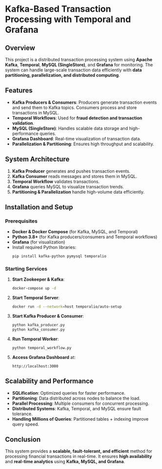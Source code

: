 # Kafka-Based Transaction Processing with Temporal and Grafana

## Overview
This project is a distributed transaction processing system using **Apache Kafka**, **Temporal**, **MySQL (SingleStore)**, and **Grafana** for monitoring. The system can handle large-scale transaction data efficiently with **data partitioning, parallelization, and distributed computing**.

## Features
- **Kafka Producers & Consumers**: Producers generate transaction events and send them to Kafka topics. Consumers process and store transactions in MySQL.
- **Temporal Workflows**: Used for **fraud detection and transaction validation**.
- **MySQL (SingleStore)**: Handles scalable data storage and high-performance queries.
- **Grafana Dashboard**: Real-time visualization of transaction data.
- **Parallelization & Partitioning**: Ensures high throughput and scalability.

## System Architecture
1. **Kafka Producer** generates and pushes transaction events.
2. **Kafka Consumer** reads messages and stores them in MySQL.
3. **Temporal Workflow** validates transactions.
4. **Grafana** queries MySQL to visualize transaction trends.
5. **Partitioning & Parallelization** handle high-volume data efficiently.

## Installation and Setup

### Prerequisites
- **Docker & Docker Compose** (for Kafka, MySQL, and Temporal)
- **Python 3.8+** (for Kafka producers/consumers and Temporal workflows)
- **Grafana** (for visualization)
- Install required Python libraries:
  ```sh
  pip install kafka-python pymysql temporalio
  ```

### Starting Services
1. **Start Zookeeper & Kafka**:
   ```sh
   docker-compose up -d
   ```
2. **Start Temporal Server**:
   ```sh
   docker run -d --network=host temporalio/auto-setup
   ```
3. **Start Kafka Producer & Consumer**:
   ```sh
   python kafka_producer.py
   python kafka_consumer.py
   ```
4. **Run Temporal Worker**:
   ```sh
   python temporal_workflow.py
   ```
5. **Access Grafana Dashboard** at:
   ```
   http://localhost:3000
   ```

## Scalability and Performance
- **SQLification**: Optimized queries for faster performance.
- **Partitioning**: Data distributed across nodes to balance the load.
- **Parallel Processing**: Multiple consumers for concurrent processing.
- **Distributed Systems**: Kafka, Temporal, and MySQL ensure fault tolerance.
- **Handling Millions of Queries**: Partitioned tables + indexing improve query speed.

## Conclusion
This system provides a **scalable, fault-tolerant, and efficient** method for processing financial transactions in real-time. It ensures **high availability** and **real-time analytics** using **Kafka, MySQL, and Grafana**.
